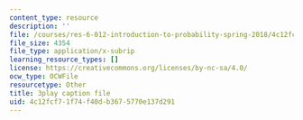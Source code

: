 ```yaml
---
content_type: resource
description: ''
file: /courses/res-6-012-introduction-to-probability-spring-2018/4c12fcf71f74f40db3675770e137d291_jPB9zI8F7rE.srt
file_size: 4354
file_type: application/x-subrip
learning_resource_types: []
license: https://creativecommons.org/licenses/by-nc-sa/4.0/
ocw_type: OCWFile
resourcetype: Other
title: 3play caption file
uid: 4c12fcf7-1f74-f40d-b367-5770e137d291
---
```

